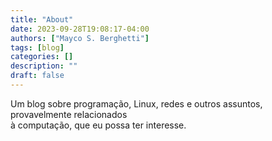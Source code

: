 ```yaml
---
title: "About"
date: 2023-09-28T19:08:17-04:00
authors: ["Mayco S. Berghetti"]
tags: [blog]
categories: []
description: ""
draft: false
---
```


Um blog sobre programação, Linux, redes e outros assuntos, provavelmente relacionados\
à computação, que eu possa ter interesse.

<!--stackedit_data:
eyJoaXN0b3J5IjpbLTkxNjY2NzE1OV19
-->
